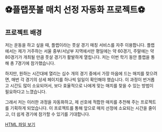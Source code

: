 # ⚽플랩풋볼 매치 선정 자동화 프로젝트⚽
## 프로젝트 배경
저는 운동을 하고 싶을 때,   플랩이라는 풋살 경기 매칭 서비스를 자주 이용합니다. 플랩에서는 제가 거주하는 서울 중부/서남부 지역에서만 평일에는 약 60경기, 주말에는 약 80경기가 개최될 만큼 풋살 경기가 활발하게 열립니다. 저는 이번 학기 동안 플랩을 통해 총 7경기에 참가했습니다.

하지만, 원하는 시간대에 열리는 십수 개의 경기 중에서 가장 마음에 드는 매치를 찾으려면, 매번 각 경기의 상세 페이지를 하나씩 일일이 확인해야 했습니다. 이 과정이 번거롭고 시간도 많이 소요되어서, 보다 효율적으로 나에게 맞는 매치를 찾을 수 있는 방법이 필요하다고 느꼈습니다.

그래서 저는 이러한 과정을 자동화하고, 제 선호에 적합한 매치를 추천해 주는 프로젝트를 기획하게 되었습니다. 이 프로젝트를 통해 앞으로 매치 선정에 소요되는 시간을 줄이고, 더 쉽게 경기에 참가할 수 있기를 기대합니다.

[HTML 파일 보기](./match_detail_page_example.html)
